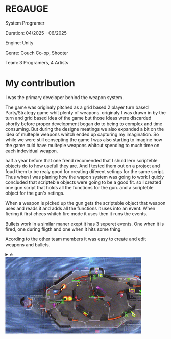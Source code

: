 # REGAUGE

System Programer

Duration: 04/2025 - 06/2025

Engine: Unity

Genre: Couch Co-op, Shooter

Team: 3 Programers, 4 Artists

# My contribution

I was the primary developer behind the weapon system. 

The game was originaly pitched as a grid based 2 player turn based Party/Strategy game whit plenty of weapons. originaly I was drawn in by the turn and grid based idea of the game but those Ideas were discarded shortly before proper development began do to being to complex and time consuming. But during the designe meatings we also expanded a bit on the idea of multeple weapons whitch ended up capturing my imagination. So while we were still consepting the game I was also starting to imagine how the game culd have multeple weapons whitout spending to much time on each indevidual weapon.

half a year before that one frend recomended that I shuld lern scripteble objects do to how usefull they are. And I tested them out on a project and foud them to be realy good for creating diferent setings for the same script. Thus when I was planing how the wapon system was going to work I quicly concluded that scripteble objects were going to be a good fit. so I created one gun script that holds all the functions for the gun. and a scripteble object for the gun's setings.

When a weapon is picked up the gun gets the scripteble object that weapon uses and reads it and adds all the functions it uses into an event. When fiering it first checs whitch fire mode it uses then it runs the events.

Bullets work in a similar maner exept it has 3 seperet events. One when it is fired, one during fligth and one when it hits some thing. 

Acording to the other team members it was easy to create and edit weapons and bullets.
<details>
<summary> e </summary>
boo
</details>

<table>
  <tr>
    <tdt><img src="Gifs/4PlayerGameplay.gif" /></tdt>
  </tr>
</table>
